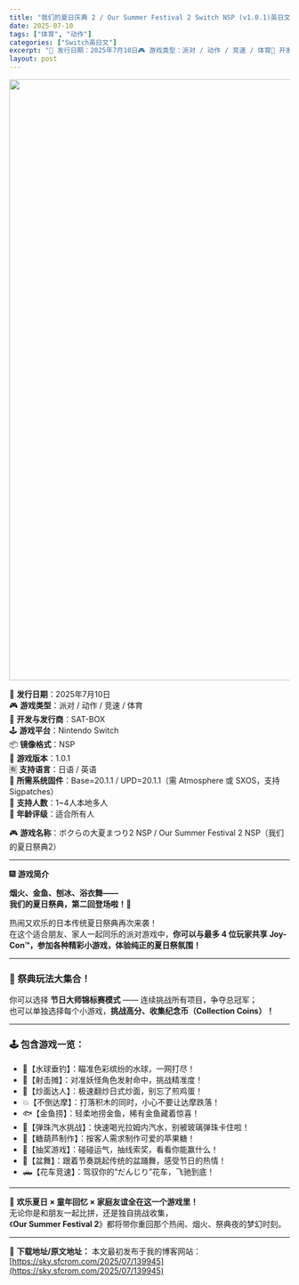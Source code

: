 ```yaml
---
title: "我们的夏日庆典 2 / Our Summer Festival 2 Switch NSP (v1.0.1)英日文"
date: 2025-07-10
tags: ["体育", "动作"]
categories: ["Switch英日文"]
excerpt: "📅 发行日期：2025年7月10日🎮 游戏类型：派对 / 动作 / 竞速 / 体育🏢 开发与发行商：SAT-BOX🕹️ 游戏平台：Nintendo Switch📦 镜像格式：NSP📌 游戏版本：1.0.1🈶 支持语言：日语 / 英语🔧 所需系统固件：Base=20.1.1 / UPD=20.1.1（&hellip;"
layout: post
---
```


<img class="aligncenter size-full wp-image-139935" src="https://sky.sfcrom.com/wp-content/uploads/2025/07/2025071012173897.webp" alt="" width="1920" height="1080" />
<p data-start="55" data-end="345">📅 <strong data-start="58" data-end="66">发行日期</strong>：2025年7月10日<br data-start="77" data-end="80" />🎮 <strong data-start="83" data-end="91">游戏类型</strong>：派对 / 动作 / 竞速 / 体育<br data-start="109" data-end="112" />🏢 <strong data-start="115" data-end="125">开发与发行商</strong>：SAT-BOX<br data-start="133" data-end="136" />🕹️ <strong data-start="140" data-end="148">游戏平台</strong>：Nintendo Switch<br data-start="164" data-end="167" />📦 <strong data-start="170" data-end="178">镜像格式</strong>：NSP<br data-start="182" data-end="185" />📌 <strong data-start="188" data-end="196">游戏版本</strong>：1.0.1<br data-start="202" data-end="205" />🈶 <strong data-start="208" data-end="216">支持语言</strong>：日语 / 英语<br data-start="224" data-end="227" />🔧 <strong data-start="230" data-end="240">所需系统固件</strong>：Base=20.1.1 / UPD=20.1.1（需 Atmosphere 或 SXOS，支持 Sigpatches）<br data-start="300" data-end="303" />👥 <strong data-start="306" data-end="314">支持人数</strong>：1~4人本地多人<br data-start="323" data-end="326" />🔞 <strong data-start="329" data-end="337">年龄评级</strong>：适合所有人</p>
<p data-start="347" data-end="411">🎮 <strong data-start="350" data-end="358">游戏名称</strong>：ボクらの大夏まつり2 NSP / Our Summer Festival 2 NSP（我们的夏日祭典2）</p>


<hr data-start="413" data-end="416" />
<p data-start="418" data-end="429">🎆 <strong data-start="421" data-end="429">游戏简介</strong></p>
<p data-start="431" data-end="473"><strong data-start="431" data-end="449">烟火、金鱼、刨冰、浴衣舞——</strong><br data-start="449" data-end="452" /><strong data-start="452" data-end="473">我们的夏日祭典，第二回登场啦！🎉</strong></p>
<p data-start="475" data-end="567">热闹又欢乐的日本传统夏日祭典再次来袭！<br data-start="494" data-end="497" />在这个适合朋友、家人一起同乐的派对游戏中，<strong data-start="518" data-end="567">你可以与最多 4 位玩家共享 Joy-Con™，参加各种精彩小游戏，体验纯正的夏日祭氛围！</strong></p>


<hr data-start="569" data-end="572" />

<h3 data-start="574" data-end="593">🌽 <strong data-start="581" data-end="593">祭典玩法大集合！</strong></h3>
<p data-start="595" data-end="682">你可以选择 <strong data-start="601" data-end="614">节日大师锦标赛模式</strong> —— 连续挑战所有项目，争夺总冠军；<br data-start="633" data-end="636" />也可以单独选择每个小游戏，<strong data-start="649" data-end="682">挑战高分、收集纪念币（Collection Coins）！</strong></p>


<hr data-start="684" data-end="687" />

<h3 data-start="689" data-end="708">🕹️ <strong data-start="697" data-end="708">包含游戏一览：</strong></h3>
<ul>
 	<li data-start="712" data-end="738">🎈【水球垂钓】：瞄准色彩缤纷的水球，一网打尽！</li>
 	<li data-start="741" data-end="768">🎯【射击摊】：对准妖怪角色发射命中，挑战精准度！</li>
 	<li data-start="771" data-end="798">🍳【炒面达人】：极速翻炒日式炒面，别忘了煎鸡蛋！</li>
 	<li data-start="801" data-end="830">💥【不倒达摩】：打落积木的同时，小心不要让达摩跌落！</li>
 	<li data-start="833" data-end="859">🐟【金鱼捞】：轻柔地捞金鱼，稀有金鱼藏着惊喜！</li>
 	<li data-start="862" data-end="895">🧃【弹珠汽水挑战】：快速喝光拉姆内汽水，别被玻璃弹珠卡住啦！</li>
 	<li data-start="898" data-end="924">🍎【糖葫芦制作】：按客人需求制作可爱的苹果糖！</li>
 	<li data-start="927" data-end="956">🎁【抽奖游戏】：碰碰运气，抽线索奖，看看你能赢什么！</li>
 	<li data-start="959" data-end="989">💃【盆舞】：跟着节奏跳起传统的盆踊舞，感受节日的热情！</li>
 	<li data-start="992" data-end="1019">🛻【花车竞速】：驾驭你的“だんじり”花车，飞驰到底！</li>
</ul>

<hr data-start="1021" data-end="1024" />
<p data-start="1026" data-end="1137">👘 <strong data-start="1029" data-end="1060">欢乐夏日 × 童年回忆 × 家庭友谊全在这一个游戏里！</strong><br data-start="1060" data-end="1063" />无论你是和朋友一起比拼，还是独自挑战收集，<br data-start="1084" data-end="1087" />《<strong data-start="1088" data-end="1113">Our Summer Festival 2</strong>》都将带你重回那个热闹、烟火、祭典夜的梦幻时刻。</p>

---
📖 **下载地址/原文地址：** 本文最初发布于我的博客网站：[https://sky.sfcrom.com/2025/07/139945](https://sky.sfcrom.com/2025/07/139945)
